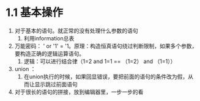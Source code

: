 # 1.1 基本操作

1. 对于基本的语句。就正常的没有处理什么参数的语句
   1. 利用information总表
2. 万能密码： ' or '1' = '1。原理：构造恒真语句绕过判断限制，如果多个参数，要构造正确的逻辑运算语句。
   1. 逻辑：可以进行结合律（1=2 and 1=1 == （1=2） and （1=1））
3. union ：
   1. 在union执行的时候，如果回显错误，要把前面的语句的条件改为假，从而让显示跳过前面语句
4. 对于很长的语句的拼接，放到编辑器里，一步一步的看

&#x20; &#x20;
